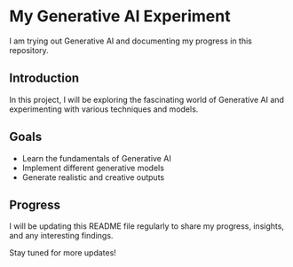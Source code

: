 # My Generative AI Experiment

I am trying out Generative AI and documenting my progress in this repository.

## Introduction

In this project, I will be exploring the fascinating world of Generative AI and experimenting with various techniques and models.

## Goals

- Learn the fundamentals of Generative AI
- Implement different generative models
- Generate realistic and creative outputs

## Progress

I will be updating this README file regularly to share my progress, insights, and any interesting findings.

Stay tuned for more updates!